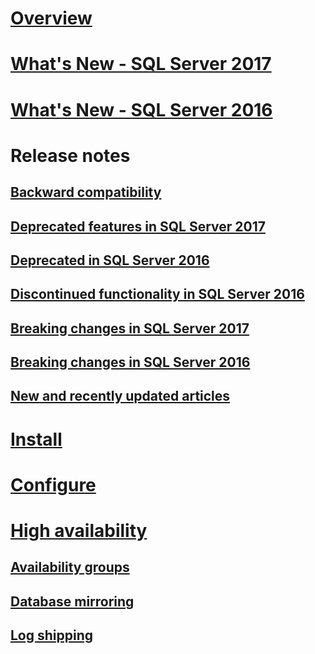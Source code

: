 # [Overview](sql-server-database-engine-overview.md) 

# [What's New - SQL Server 2017](whats-new-in-sql-server-2017.md)  
# [What's New - SQL Server 2016](whats-new-in-sql-server-2016.md) 


# Release notes
## [Backward compatibility](sql-server-database-engine-backward-compatibility.md)
## [Deprecated features in SQL Server 2017](deprecated-database-engine-features-in-sql-server-2017.md)  
## [Deprecated in SQL Server 2016](deprecated-database-engine-features-in-sql-server-2016.md)  
## [Discontinued functionality in SQL Server 2016](discontinued-database-engine-functionality-in-sql-server-2016.md)  
## [Breaking changes in SQL Server 2017](breaking-changes-to-database-engine-features-in-sql-server-2017.md)  
## [Breaking changes in SQL Server 2016](breaking-changes-to-database-engine-features-in-sql-server-2016.md)  
## [New and recently updated articles](new-updated-database-engine.md)

# [Install](../database-engine/install-windows/installation-for-sql-server-2016.md)
# [Configure](../database-engine/configure-windows/configure-database-engine-instances-sql-server.md)
# [High availability](sql-server-business-continuity-dr.md)
## [Availability groups](../database-engine/availability-groups/windows/overview-of-always-on-availability-groups-sql-server.md)
## [Database mirroring](../database-engine/database-mirroring/the-database-mirroring-endpoint-sql-server.md)
## [Log shipping](../database-engine/log-shipping/about-log-shipping-sql-server.md)
